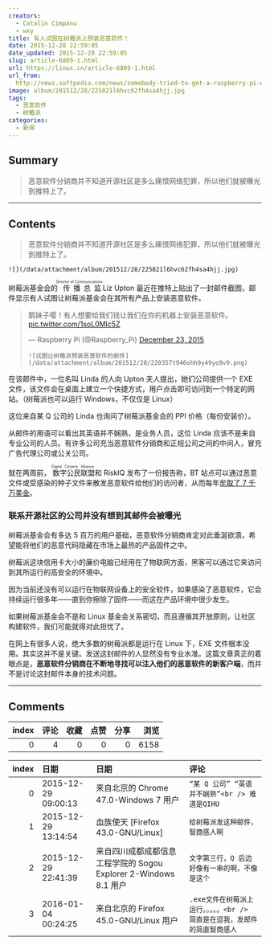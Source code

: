```yaml
---
creators:
  - Catalin Cimpanu
  - wxy
title: 有人试图在树莓派上预装恶意软件！
date: 2015-12-28 22:59:05
date_updated: 2015-12-28 22:59:05
slug: article-6809-1.html
url: https://linux.cn/article-6809-1.html
url_from: 
  http://news.softpedia.com/news/somebody-tried-to-get-a-raspberry-pi-exec-to-install-malware-on-its-devices-498088.shtml
image: album/201512/28/225821l6hvc62fh4sa4hjj.jpg
tags:
  - 恶意软件
  - 树莓派
categories:
  - 新闻
---
```


## Summary

> 恶意软件分销商并不知道开源社区是多么痛恨网络犯罪，所以他们就被曝光到推特上了。

***

<!-- more -->

## Contents

> 
> 恶意软件分销商并不知道开源社区是多么痛恨网络犯罪，所以他们就被曝光到推特上了。
> 
> 
> 

`![](/data/attachment/album/201512/28/225821l6hvc62fh4sa4hjj.jpg)`

树莓派基金会的<ruby> 传播总监 <rp>  （ </rp> <rt>  Director of Communications </rt> <rp>  ） </rp></ruby> Liz Upton 最近在推特上贴出了一封邮件截图，邮件显示有人试图让树莓派基金会在其所有产品上安装恶意软件。

> 
> 鹅妹子嘤！有人想要给我们钱让我们在你的机器上安装恶意软件。 [pic.twitter.com/1soL0MIc5Z](https://t.co/1soL0MIc5Z) 
> 
> 
> — Raspberry Pi (@Raspberry\_Pi) [December 23, 2015](https://twitter.com/Raspberry_Pi/status/679640660044058624)
> 
> 
> `![试图让树莓派预装恶意软件的邮件](/data/attachment/album/201512/28/220357t946ohh9y49yo9v9.png)`
> 
> 
> 

在该邮件中，一位名叫 Linda 的人向 Upton 夫人提出，她们公司提供一个 EXE 文件，该文件会在桌面上建立一个快捷方式，用户点击即可访问到一个特定的网站。（树莓派也可以运行 Windows，不仅仅是 Linux）

这位来自某 Q 公司的 Linda 也询问了树莓派基金会的 PPI 价格（每份安装价）。

从邮件的用语可以看出其英语并不娴熟，是业务人员，这位 Linda 应该不是来自专业公司的人员。有许多公司充当恶意软件分销商和正规公司之间的中间人，冒充广告代理公司或公关公司。

就在两周前，<ruby> 数字公民联盟 <rp>  （ </rp> <rt>  Digital Citizens Alliance </rt> <rp>  ） </rp></ruby>和 RiskIQ 发布了一份报告称，BT 站点可以通过恶意文件或受感染的种子文件来散发恶意软件给他们的访问者，从而每年[牟取了 7 千万美金](http://news.softpedia.com/news/torrent-sites-earned-70-million-to-drop-malware-on-their-visitors-497470.shtml)。

### 联系开源社区的公司并没有想到其邮件会被曝光

树莓派基金会有多达 5 百万的用户基础，恶意软件分销商肯定对此垂涎欲滴，希望能将他们的恶意代码隐藏在市场上最热的产品固件之中。

树莓派这块信用卡大小的廉价电脑已经用在了物联网方面，黑客可以通过它来访问到其所运行的高安全的环境中。

因为当前还没有可以运行在物联网设备上的安全软件，如果感染了恶意软件，它会持续运行很多年——直到你擦除了固件——而这在产品环境中很少发生。

如果树莓派基金会不是和 Linux 基金会关系密切，而且遵循其开放原则，让社区构建软件，我们可能就得对此担忧了。

在网上有很多人说，绝大多数的树莓派都是运行在 Linux 下，EXE 文件根本没用。其实这并不是关键。发送这封邮件的人显然没有专业水准。这篇文章真正的着眼点是，**恶意软件分销商在不断地寻找可以注入他们的恶意软件的新客户端**，而并不是讨论这封邮件本身的技术问题。

***

## Comments


|   index |   评论 |   收藏 |   点赞 |   分享 |   浏览 |
|--------:|-------:|-------:|-------:|-------:|-------:|
|       0 |      4 |      0 |      0 |      0 |   6158 |

|   index | 日期                | 日期                                                             | 评论                                                                        |
|--------:|:--------------------|:-----------------------------------------------------------------|:----------------------------------------------------------------------------|
|       0 | 2015-12-29 09:00:13 | 来自北京的 Chrome 47.0-Windows 7 用户                            | `“某 Q 公司” “英语并不娴熟”<br /> 难道是QIHU`                               |
|       1 | 2015-12-29 13:14:54 | 血族使天 [Firefox 43.0-GNU/Linux]                                | `给树莓派发这种邮件，智商感人啊`                                            |
|       2 | 2015-12-29 22:41:39 | 来自四川成都成都信息工程学院的 Sogou Explorer 2-Windows 8.1 用户 | `文字第三行，Q 后边好像有一串的啊，不像是这个`                              |
|       3 | 2016-01-04 00:24:25 | 来自北京的 Firefox 45.0-GNU/Linux 用户                           | `.exe文件在树莓派上运行。。。。。<br /> 简直是在逗我，发邮件的简直智商感人` |
